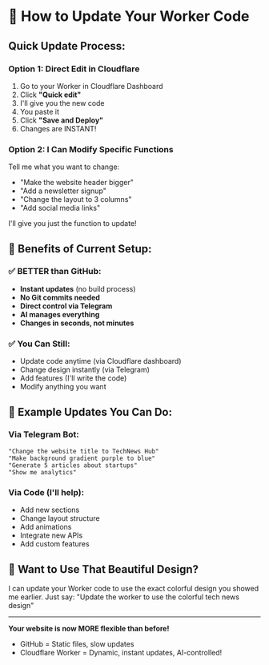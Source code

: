 # 📝 How to Update Your Worker Code

## Quick Update Process:

### Option 1: Direct Edit in Cloudflare
1. Go to your Worker in Cloudflare Dashboard
2. Click **"Quick edit"**
3. I'll give you the new code
4. You paste it
5. Click **"Save and Deploy"**
6. Changes are INSTANT!

### Option 2: I Can Modify Specific Functions
Tell me what you want to change:
- "Make the website header bigger"
- "Add a newsletter signup"
- "Change the layout to 3 columns"
- "Add social media links"

I'll give you just the function to update!

## 🚀 Benefits of Current Setup:

### ✅ **BETTER than GitHub:**
- **Instant updates** (no build process)
- **No Git commits needed**
- **Direct control via Telegram**
- **AI manages everything**
- **Changes in seconds, not minutes**

### ✅ **You Can Still:**
- Update code anytime (via Cloudflare dashboard)
- Change design instantly (via Telegram)
- Add features (I'll write the code)
- Modify anything you want

## 📱 Example Updates You Can Do:

### Via Telegram Bot:
```
"Change the website title to TechNews Hub"
"Make background gradient purple to blue"
"Generate 5 articles about startups"
"Show me analytics"
```

### Via Code (I'll help):
- Add new sections
- Change layout structure
- Add animations
- Integrate new APIs
- Add custom features

## 🎨 Want to Use That Beautiful Design?

I can update your Worker code to use the exact colorful design you showed me earlier. Just say:
"Update the worker to use the colorful tech news design"

---

**Your website is now MORE flexible than before!**
- GitHub = Static files, slow updates
- Cloudflare Worker = Dynamic, instant updates, AI-controlled!